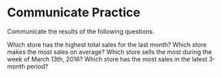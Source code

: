 # Communicate Practice

  Communicate the results of the following questions.

Which store has the highest total sales for the last month?
Which store makes the most sales on average?
Which store sells the most during the week of March 13th, 2016?
Which store has the most sales in the latest 3-month period?
